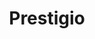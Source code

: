 ---
title: "Prestigio"
url: /ciudad-autonoma-de-buenos-aires/prestigio-avenida-juan-bautista-alberdi/
shop: pintura
---